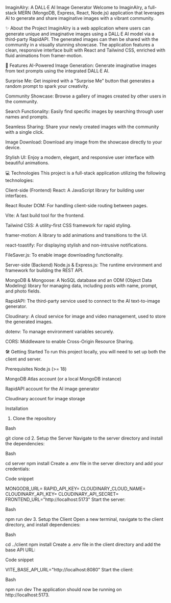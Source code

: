 
ImaginAIry: A DALL·E AI Image Generator
Welcome to ImaginAIry, a full-stack MERN (MongoDB, Express, React, Node.js) application that leverages AI to generate and share imaginative images with a vibrant community.

✨ About the Project
ImaginAIry is a web application where users can generate unique and imaginative images using a DALL·E AI model via a third-party RapidAPI. The generated images can then be shared with the community in a visually stunning showcase. The application features a clean, responsive interface built with React and Tailwind CSS, enriched with fluid animations from framer-motion.

🚀 Features
AI-Powered Image Generation: Generate imaginative images from text prompts using the integrated DALL·E AI.

Surprise Me: Get inspired with a "Surprise Me" button that generates a random prompt to spark your creativity.

Community Showcase: Browse a gallery of images created by other users in the community.

Search Functionality: Easily find specific images by searching through user names and prompts.

Seamless Sharing: Share your newly created images with the community with a single click.

Image Download: Download any image from the showcase directly to your device.

Stylish UI: Enjoy a modern, elegant, and responsive user interface with beautiful animations.

💻 Technologies
This project is a full-stack application utilizing the following technologies:

Client-side (Frontend)
React: A JavaScript library for building user interfaces.

React Router DOM: For handling client-side routing between pages.

Vite: A fast build tool for the frontend.

Tailwind CSS: A utility-first CSS framework for rapid styling.

framer-motion: A library to add animations and transitions to the UI.

react-toastify: For displaying stylish and non-intrusive notifications.

FileSaver.js: To enable image downloading functionality.

Server-side (Backend)
Node.js & Express.js: The runtime environment and framework for building the REST API.

MongoDB & Mongoose: A NoSQL database and an ODM (Object Data Modeling) library for managing data, including posts with name, prompt, and photo fields.

RapidAPI: The third-party service used to connect to the AI text-to-image generator.

Cloudinary: A cloud service for image and video management, used to store the generated images.

dotenv: To manage environment variables securely.

CORS: Middleware to enable Cross-Origin Resource Sharing.

🛠️ Getting Started
To run this project locally, you will need to set up both the client and server.

Prerequisites
Node.js (>= 18)

MongoDB Atlas account (or a local MongoDB instance)

RapidAPI account for the AI image generator

Cloudinary account for image storage

Installation
1. Clone the repository

Bash

git clone <your-repo-link>
cd <your-repo-name>
2. Setup the Server
Navigate to the server directory and install the dependencies:

Bash

cd server
npm install
Create a .env file in the server directory and add your credentials:

Code snippet

MONGODB_URL=<Your-MongoDB-Connection-URL>
RAPID_API_KEY=<Your-RapidAPI-Key>
CLOUDINARY_CLOUD_NAME=<Your-Cloudinary-Cloud-Name>
CLOUDINARY_API_KEY=<Your-Cloudinary-API-Key>
CLOUDINARY_API_SECRET=<Your-Cloudinary-API-Secret>
FRONTEND_URL="http://localhost:5173"
Start the server:

Bash

npm run dev
3. Setup the Client
Open a new terminal, navigate to the client directory, and install dependencies:

Bash

cd ../client
npm install
Create a .env file in the client directory and add the base API URL:

Code snippet

VITE_BASE_API_URL="http://localhost:8080"
Start the client:

Bash

npm run dev
The application should now be running on http://localhost:5173.

